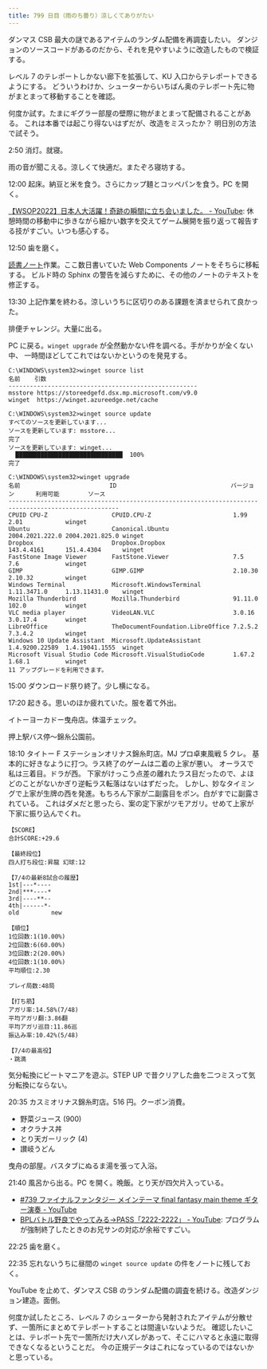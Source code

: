 ```yaml
---
title: 799 日目（雨のち曇り）涼しくてありがたい
---
```


ダンマス CSB 最大の謎であるアイテムのランダム配備を再調査したい。
ダンジョンのソースコードがあるのだから、それを見やすいように改造したもので検証する。

レベル 7 のテレポートしかない廊下を拡張して、KU 入口からテレポートできるようにする。
どういうわけか、シューターからいちばん奥のテレポート先に物がまとまって移動することを確認。

何度か試す。たまにギグラー部屋の壁際に物がまとまって配備されることがある。
これは本番では起こり得ないはずだが、改造をミスったか？ 明日別の方法で試そう。

2:50 消灯。就寝。

雨の音が聞こえる。涼しくて快適だ。またぞろ寝坊する。

12:00 起床。納豆と米を食う。さらにカップ麺とコッペパンを食う。PC を開く。

[【WSOP2022】日本人大活躍！奇跡の瞬間に立ち会いました。 - YouTube](https://www.youtube.com/watch?v=b9SNgpKEsuw):
休憩時間の移動中に歩きながら細かい数字を交えてゲーム展開を振り返って報告する技がすごい。いつも感心する。

12:50 歯を磨く。

[読書ノート][note]作業。ここ数日書いていた Web Components ノートをそちらに移転する。
ビルド時の Sphinx の警告を減らすために、その他のノートのテキストを修正する。

13:30 上記作業を終わる。涼しいうちに区切りのある課題を済ませられて良かった。

排便チャレンジ。大量に出る。

PC に戻る。`winget upgrade` が全然動かない件を調べる。手がかりが全くない中、
一時間ほどしてこれではないかというのを発見する。

```console
C:\WINDOWS\system32>winget source list
名前    引数
-----------------------------------------------------
msstore https://storeedgefd.dsx.mp.microsoft.com/v9.0
winget  https://winget.azureedge.net/cache

C:\WINDOWS\system32>winget source update
すべてのソースを更新しています...
ソースを更新しています: msstore...
完了
ソースを更新しています: winget...
  ██████████████████████████████  100%
完了

C:\WINDOWS\system32>winget upgrade
名前                         ID                                バージョン      利用可能        ソース
-----------------------------------------------------------------------------------------------------
CPUID CPU-Z                  CPUID.CPU-Z                       1.99            2.01            winget
Ubuntu                       Canonical.Ubuntu                  2004.2021.222.0 2004.2021.825.0 winget
Dropbox                      Dropbox.Dropbox                   143.4.4161      151.4.4304      winget
FastStone Image Viewer       FastStone.Viewer                  7.5             7.6             winget
GIMP                         GIMP.GIMP                         2.10.30         2.10.32         winget
Windows Terminal             Microsoft.WindowsTerminal         1.11.3471.0     1.13.11431.0    winget
Mozilla Thunderbird          Mozilla.Thunderbird               91.11.0         102.0           winget
VLC media player             VideoLAN.VLC                      3.0.16          3.0.17.4        winget
LibreOffice                  TheDocumentFoundation.LibreOffice 7.2.5.2         7.3.4.2         winget
Windows 10 Update Assistant  Microsoft.UpdateAssistant         1.4.9200.22589  1.4.19041.1555  winget
Microsoft Visual Studio Code Microsoft.VisualStudioCode        1.67.2          1.68.1          winget
11 アップグレードを利用できます。
```

15:00 ダウンロード祭り終了。少し横になる。

17:20 起きる。思いのほか疲れていた。服を着て外出。

イトーヨーカドー曳舟店。体温チェック。

押上駅バス停～錦糸公園前。

18:10 タイトー F ステーションオリナス錦糸町店。MJ プロ卓東風戦 5 クレ。
基本的に好きなように打つ。ラス終了のゲームは二着の上家が悪い。
オーラスで私は三着目。ドラが西。
下家がけっこう点差の離れたラス目だったので、よほどのことがないかぎり逆転ラス転落はないはずだった。
しかし、妙なタイミングで上家が生牌の西を発進。もちろん下家が二副露目をポン。白がすでに副露されている。
これはダメだと思ったら、案の定下家がツモアガリ。せめて上家が下家に振り込んでくれ。

```text
【SCORE】
合計SCORE:+29.6

【最終段位】
四人打ち段位:昇龍 幻球:12

【7/4の最新8試合の履歴】
1st|---*----
2nd|***----*
3rd|----**--
4th|------*-
old         new

【順位】
1位回数:1(10.00%)
2位回数:6(60.00%)
3位回数:2(20.00%)
4位回数:1(10.00%)
平均順位:2.30

プレイ局数:48局

【打ち筋】
アガリ率:14.58%(7/48)
平均アガリ翻:3.86翻
平均アガリ巡目:11.86巡
振込み率:10.42%(5/48)

【7/4の最高役】
・跳満
```

気分転換にビートマニアを遊ぶ。STEP UP で昔クリアした曲を二つミスって気分転換にならない。

20:35 カスミオリナス錦糸町店。516 円。クーポン消費。

* 野菜ジュース (900)
* オクラナス丼
* とり天ガーリック (4)
* 讃岐うどん

曳舟の部屋。バスタブにぬるま湯を張って入浴。

21:40 風呂から出る。PC を開く。晩飯。とり天が四欠片入っている。

* [&#x23;739 ファイナルファンタジー メインテーマ final fantasy main theme ギター演奏 - YouTube](https://www.youtube.com/watch?v=zY4sZ2fP-U8)
* [BPLバトル野良でやってみる→PASS「2222-2222」 - YouTube](https://www.youtube.com/watch?v=h_fhV2lgM6Y):
  プログラムが強制終了したときのお兄サンの対応が余裕ですごい。

22:25 歯を磨く。

22:35 忘れないうちに昼間の `winget source update` の件をノートに残しておく。

YouTube を止めて、ダンマス CSB のランダム配備の調査を続ける。改造ダンジョン建造。面倒。

何度か試したところ、レベル 7 のシューターから発射されたアイテムが分散せず、一箇所にまとめてテレポートすることは間違いないようだ。
確認したいことは、テレポート先で一箇所だけ大ハズレがあって、そこにハマると永遠に取得できなくなるということだ。
今の正規データはこれになっているのではないかと思っている。

[note]: https://showa-yojyo.github.io/notebook/

